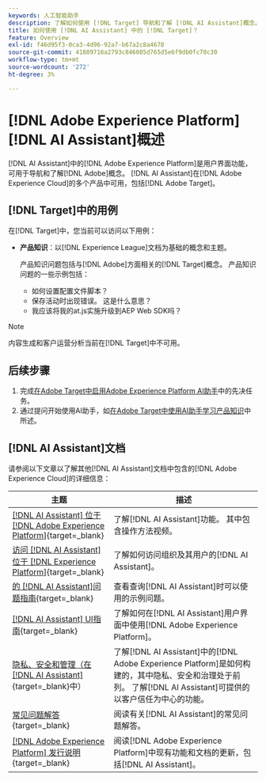 ```yaml
---
keywords: 人工智能助手
description: 了解如何使用 [!DNL Target] 导航和了解 [!DNL AI Assistant]概念。
title: 如何使用 [!DNL AI Assistant] 中的 [!DNL Target]？
feature: Overview
exl-id: f46d95f3-0ca3-4d96-92a7-b67a2c8a4678
source-git-commit: 41889716a2793c846085d765d5e6f9db0fc70c30
workflow-type: tm+mt
source-wordcount: '272'
ht-degree: 3%

---
```


# [!DNL Adobe Experience Platform] [!DNL AI Assistant]概述

[!DNL AI Assistant]中的[!DNL Adobe Experience Platform]是用户界面功能，可用于导航和了解[!DNL Adobe]概念。 [!DNL AI Assistant]在[!DNL Adobe Experience Cloud]的多个产品中可用，包括[!DNL Adobe Target]。

## [!DNL Target]中的用例

在[!DNL Target]中，您当前可以访问以下用例：

* **产品知识**：以[!DNL Experience League]文档为基础的概念和主题。

  产品知识问题包括与[!DNL Adobe]方面相关的[!DNL Target]概念。 产品知识问题的一些示例包括：

   * 如何设置配置文件脚本？
   * 保存活动时出现错误。 这是什么意思？
   * 我应该将我的at.js实施升级到AEP Web SDK吗？

>[!NOTE]
>
>内容生成和客户运营分析当前在[!DNL Target]中不可用。

## 后续步骤

1. 完成[在Adobe Target中启用Adobe Experience Platform AI助手](/help/main/c-intro/enabling-ai-assistant.md)中的先决任务。
1. 通过提问开始使用AI助手，如[在Adobe Target中使用AI助手学习产品知识](/help/main/c-intro/ai-assistant-product-knowledge.md)中所述。

## [!DNL AI Assistant]文档

请参阅以下文章以了解其他[!DNL AI Assistant]文档中包含的[!DNL Adobe Experience Cloud]的详细信息：

| 主题 | 描述 |
| --- | --- |
| [[!DNL AI Assistant] 位于 [!DNL Adobe Experience Platform]](https://experienceleague.adobe.com/en/docs/experience-platform/ai-assistant/home){target=_blank} | 了解[!DNL AI Assistant]功能。 其中包含操作方法视频。 |
| [访问 [!DNL AI Assistant] 位于 [!DNL Experience Platform]](https://experienceleague.adobe.com/en/docs/experience-platform/ai-assistant/access){target=_blank} | 了解如何访问组织及其用户的[!DNL AI Assistant]。 |
| [的 [!DNL AI Assistant]问题指南](https://experienceleague.adobe.com/en/docs/experience-platform/ai-assistant/questions){target=_blank} | 查看查询[!DNL AI Assistant]时可以使用的示例问题。 |
| [[!DNL AI Assistant] UI指南](https://experienceleague.adobe.com/en/docs/experience-platform/ai-assistant/ui-guide){target=_blank} | 了解如何在[!DNL AI Assistant]用户界面中使用[!DNL Adobe Experience Platform]。 |
| [隐私、安全和管理（在 [!DNL AI Assistant]](https://experienceleague.adobe.com/en/docs/experience-platform/ai-assistant/privacy){target=_blank}中） | 了解[!DNL AI Assistant]中的[!DNL Adobe Experience Platform]是如何构建的，其中隐私、安全和治理处于前列。 了解[!DNL AI Assistant]可提供的以客户信任为中心的功能。 |
| [常见问题解答](https://experienceleague.adobe.com/en/docs/experience-platform/ai-assistant/faq){target=_blank} | 阅读有关[!DNL AI Assistant]的常见问题解答。 |
| [[!DNL Adobe Experience Platform] 发行说明](https://experienceleague.adobe.com/en/docs/experience-platform/release-notes/latest){target=_blank} | 阅读[!DNL Adobe Experience Platform]中现有功能和文档的更新，包括[!DNL AI Assistant]。 |